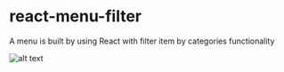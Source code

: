 # react-menu-filter

A menu is built by using React with filter item by categories functionality 


![alt text](https://i.imgur.com/ipE9FYc.png)
